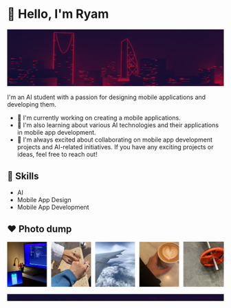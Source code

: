 # 👋 Hello, I'm Ryam

<p align="center">
    <img width="1200" src="https://github.com/RyamAlmalki/RyamAlmalki/blob/main/banner.png" alt="Material Bread logo">
</p>

I'm an AI student with a passion for designing mobile applications and developing them.

- 🔭 I'm currently working on creating a mobile applications.
- 🌱 I'm also learning about various AI technologies and their applications in mobile app development.
- 👯 I'm always excited about collaborating on mobile app development projects and AI-related initiatives. If you have any exciting projects or ideas, feel free to reach out!

## 🚀 Skills

- AI 
- Mobile App Design
- Mobile App Development

## ❤ Photo dump 
<p align="center">
    <img width="800" src="https://github.com/RyamAlmalki/RyamAlmalki/blob/main/mylife.png" alt="Material Bread logo">
</p>

<p align="center">
    <img width="1200" src="https://github.com/RyamAlmalki/RyamAlmalki/blob/main/banner_bottom.png" alt="Material Bread logo">
</p>




